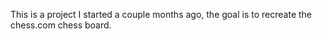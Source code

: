This is a project I started a couple months ago, the goal is to recreate the chess.com chess board.
